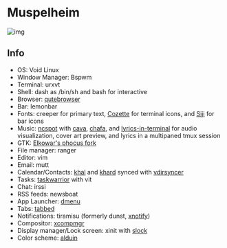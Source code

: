 # Muspelheim

<img src="https://raw.githubusercontent.com/Barbarossa93/Myrmidon/master/screenshots/2021-08-19_15-23-51.png" alt="img" align="center">

## Info
- OS: Void Linux
- Window Manager: Bspwm
- Terminal: urxvt
- Shell: dash as /bin/sh and bash for interactive
- Browser: [qutebrowser](https://github.com/qutebrowser/qutebrowser)
- Bar: lemonbar
- Fonts: creeper for primary text, [Cozette](https://github.com/slavfox/Cozette) for terminal icons, and [Siji](https://github.com/stark/siji) for bar icons
- Music: [ncspot](https://github.com/hrkfdn/ncspot) with [cava](https://github.com/karlstav/cava), [chafa](https://github.com/hpjansson/chafa), and [lyrics-in-terminal](https://github.com/Jugran/lyrics-in-terminal) for audio visualization, cover art preview, and lyrics in a multipaned tmux session
- GTK: [Elkowar's phocus fork](https://github.com/elkowar/gtk)
- File manager: ranger
- Editor: vim
- Email: mutt
- Calendar/Contacts: [khal](https://github.com/pimutils/khal) and [khard](https://github.com/scheibler/khard) synced with [vdirsyncer](https://github.com/pimutils/vdirsyncer)
- Tasks: [taskwarrior](https://github.com/GothenburgBitFactory/taskwarrior) with vit
- Chat: irssi
- RSS feeds: newsboat
- App Launcher: [dmenu](https://github.com/Barbarossa93/dmenu)
- Tabs: [tabbed](https://github.com/Barbarossa93/tabbed)
- Notifications: tiramisu (formerly dunst, [xnotify](https://github.com/phillbush/xnotify))
- Compositor: [xcompmgr](https://github.com/freedesktop/xcompmgr)
- Display manager/Lock screen: xinit with [slock](https://github.com/Barbarossa93/slock)
- Color scheme: [alduin](https://github.com/AlessandroYorba/Alduin)
